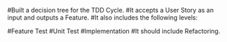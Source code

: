 #Built a decision tree for the TDD Cycle.
#It accepts a User Story as an input and outputs a Feature.
#It also includes the following levels:

#Feature Test
#Unit Test
#Implementation
#It should include Refactoring.
